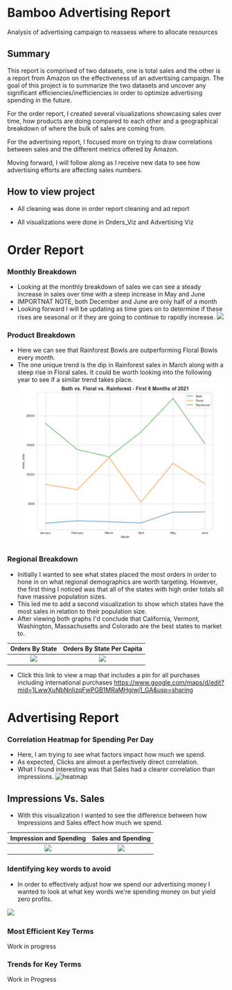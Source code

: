 # Bamboo Advertising Report
Analysis of advertising campaign to reassess where to allocate resources

## Summary
This report is comprised of two datasets, one is total sales and the other is a report from Amazon on the effectiveness of an advertising campaign. The goal of this project is to summarize the two datasets and uncover any significant efficiencies/inefficiencies in order to optimize advertising spending in the future.

For the order report, I created several visualizations showcasing sales over time, how products are doing compared to each other and a geographical breakdown of where the bulk of sales are coming from.

For the advertising report, I focused more on trying to draw correlations between sales and the different metrics offered by Amazon.  

Moving forward, I will follow along as I receive new data to see how advertising efforts are affecting sales numbers.

## How to view project
* All cleaning was done in order report cleaning and ad report

* All visualizations were done in Orders_Viz and Advertising Viz

# Order Report
### Monthly Breakdown
* Looking at the monthly breakdown of sales we can see a steady increase in sales over time with a steep increase in May and June
* IMPORTNAT NOTE, both December and June are only half of a month
* Looking forward I will be updating as time goes on to determine if these rises are seasonal or if they are going to continue to rapidly increase.
![](https://user-images.githubusercontent.com/74929838/125850029-5aa5a478-5472-4abc-a345-9a0194cfac04.PNG)
### Product Breakdown
* Here we can see that Rainforest Bowls are outperforming Floral Bowls every month.  
* The one unique trend is the dip in Rainforest sales in March along with a steep rise in Floral sales.  It could be worth looking into the following year to see if a similar trend takes place.
![](https://github.com/rstrong341/Bamboo_Advertising_Report/blob/main/images/Montly_Product_Sales.PNG)

### Regional Breakdown
* Initially I wanted to see what states placed the most orders in order to hone in on what regional demographics are worth targeting.  However, the first thing I noticed was that all of the states with high order totals all have massive population sizes.  
* This led me to add a second visualization to show which states have the most sales in relation to their population size.
* After viewing both graphs I'd conclude that California, Vermont, Washington, Massachusetts and Colorado are the best states to market to.

Orders By State            |  Orders By State Per Capita
:-------------------------:|:-------------------------:
![](https://user-images.githubusercontent.com/74929838/125850962-a78e9f97-0c1d-4cfc-8476-2f734256f8d4.PNG)  |  ![](https://user-images.githubusercontent.com/74929838/125850882-69ed4e26-ea8b-41a3-ae73-50c198c29a2a.PNG)

* Click this link to view a map that includes a pin for all purchases including international purchases
https://www.google.com/maps/d/edit?mid=1LwwXuNbNnIjzqFwPGB1MRaMHgiwj1_GA&usp=sharing
  
  

# Advertising Report
### Correlation Heatmap for Spending Per Day
* Here, I am trying to see what factors impact how much we spend.
* As expected, Clicks are almost a perfectively direct correlation.
* What I found interesting was that Sales had a clearer correlation than impressions.
![heatmap](https://user-images.githubusercontent.com/74929838/125853926-38712312-0773-4450-8448-796816e23da4.png)

## Impressions Vs. Sales
* With this visualization I wanted to see the difference between how Impressions and Sales effect how much we spend.

Impression and Spending            |  Sales and Spending
:-------------------------:|:-------------------------:
![](https://user-images.githubusercontent.com/74929838/124983051-58cc6c00-dfec-11eb-9b95-7b6aa5bf0552.png)  |  ![](https://user-images.githubusercontent.com/74929838/124983034-52d68b00-dfec-11eb-8c0e-6cdc4501fc74.png)


### Identifying key words to avoid
* In order to effectively adjust how we spend our advertising money I wanted to look at what key words we're spending money on but yield zero profits.


![](https://user-images.githubusercontent.com/74929838/125853727-565b2911-6582-4cb5-8258-311892080d2f.PNG)

### Most Efficient Key Terms

Work in progress

###  Trends for Key Terms

Work in Progress

